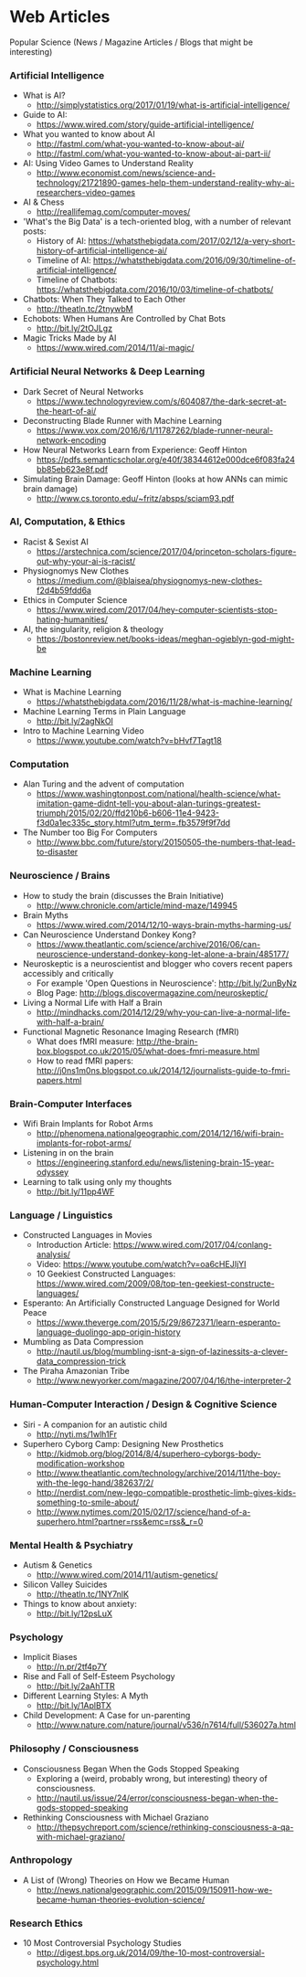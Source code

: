 # Web Articles

Popular Science (News / Magazine Articles / Blogs that might be interesting)

### Artificial Intelligence

- What is AI?
	- http://simplystatistics.org/2017/01/19/what-is-artificial-intelligence/
- Guide to AI:
	- https://www.wired.com/story/guide-artificial-intelligence/
- What you wanted to know about AI
	- http://fastml.com/what-you-wanted-to-know-about-ai/
	- http://fastml.com/what-you-wanted-to-know-about-ai-part-ii/
- AI: Using Video Games to Understand Reality
	- http://www.economist.com/news/science-and-technology/21721890-games-help-them-understand-reality-why-ai-researchers-video-games
- AI & Chess
	- http://reallifemag.com/computer-moves/
- 'What's the Big Data' is a tech-oriented blog, with a number of relevant posts:
	- History of AI: https://whatsthebigdata.com/2017/02/12/a-very-short-history-of-artificial-intelligence-ai/
	- Timeline of AI: https://whatsthebigdata.com/2016/09/30/timeline-of-artificial-intelligence/
	- Timeline of Chatbots: https://whatsthebigdata.com/2016/10/03/timeline-of-chatbots/
- Chatbots: When They Talked to Each Other
	- http://theatln.tc/2tnywbM
- Echobots: When Humans Are Controlled by Chat Bots
	- http://bit.ly/2tOJLgz
- Magic Tricks Made by AI
	- https://www.wired.com/2014/11/ai-magic/

### Artificial Neural Networks & Deep Learning

- Dark Secret of Neural Networks
	- https://www.technologyreview.com/s/604087/the-dark-secret-at-the-heart-of-ai/
- Deconstructing Blade Runner with Machine Learning
	- https://www.vox.com/2016/6/1/11787262/blade-runner-neural-network-encoding
- How Neural Networks Learn from Experience: Geoff Hinton
	- https://pdfs.semanticscholar.org/e40f/38344612e000dce6f083fa24bb85eb623e8f.pdf
- Simulating Brain Damage: Geoff Hinton (looks at how ANNs can mimic brain damage)
	- http://www.cs.toronto.edu/~fritz/absps/sciam93.pdf

### AI, Computation, & Ethics

- Racist & Sexist AI
	- https://arstechnica.com/science/2017/04/princeton-scholars-figure-out-why-your-ai-is-racist/
- Physiognomys New Clothes
	- https://medium.com/@blaisea/physiognomys-new-clothes-f2d4b59fdd6a
- Ethics in Computer Science
	- https://www.wired.com/2017/04/hey-computer-scientists-stop-hating-humanities/
- AI, the singularity, religion & theology
	- https://bostonreview.net/books-ideas/meghan-ogieblyn-god-might-be

### Machine Learning

- What is Machine Learning
	- https://whatsthebigdata.com/2016/11/28/what-is-machine-learning/
- Machine Learning Terms in Plain Language
	- http://bit.ly/2agNkOl
- Intro to Machine Learning Video
	- https://www.youtube.com/watch?v=bHvf7Tagt18

### Computation

- Alan Turing and the advent of computation
	- https://www.washingtonpost.com/national/health-science/what-imitation-game-didnt-tell-you-about-alan-turings-greatest-triumph/2015/02/20/ffd210b6-b606-11e4-9423-f3d0a1ec335c_story.html?utm_term=.fb3579f9f7dd
- The Number too Big For Computers
	- http://www.bbc.com/future/story/20150505-the-numbers-that-lead-to-disaster

### Neuroscience / Brains

- How to study the brain (discusses the Brain Initiative)
	- http://www.chronicle.com/article/mind-maze/149945
- Brain Myths
	- https://www.wired.com/2014/12/10-ways-brain-myths-harming-us/
- Can Neuroscience Understand Donkey Kong?
	- https://www.theatlantic.com/science/archive/2016/06/can-neuroscience-understand-donkey-kong-let-alone-a-brain/485177/
- Neuroskeptic is a neuroscientist and blogger who covers recent papers accessibly and critically
	- For example 'Open Questions in Neuroscience': http://bit.ly/2unByNz
	- Blog Page: http://blogs.discovermagazine.com/neuroskeptic/
- Living a Normal Life with Half a Brain
	- http://mindhacks.com/2014/12/29/why-you-can-live-a-normal-life-with-half-a-brain/
- Functional Magnetic Resonance Imaging Research (fMRI)
	- What does fMRI measure: http://the-brain-box.blogspot.co.uk/2015/05/what-does-fmri-measure.html
	- How to read fMRI papers: http://j0ns1m0ns.blogspot.co.uk/2014/12/journalists-guide-to-fmri-papers.html

### Brain-Computer Interfaces

- Wifi Brain Implants for Robot Arms
	- http://phenomena.nationalgeographic.com/2014/12/16/wifi-brain-implants-for-robot-arms/
- Listening in on the brain
	- https://engineering.stanford.edu/news/listening-brain-15-year-odyssey
- Learning to talk using only my thoughts
	- http://bit.ly/11pp4WF

### Language / Linguistics

- Constructed Languages in Movies
	- Introduction Article: https://www.wired.com/2017/04/conlang-analysis/
	- Video: https://www.youtube.com/watch?v=oa6cHEJIjYI
	- 10 Geekiest Constructed Languages: https://www.wired.com/2009/08/top-ten-geekiest-constructe-languages/
- Esperanto: An Artificially Constructed Language Designed for World Peace
	- https://www.theverge.com/2015/5/29/8672371/learn-esperanto-language-duolingo-app-origin-history
- Mumbling as Data Compression
	- http://nautil.us/blog/mumbling-isnt-a-sign-of-lazinessits-a-clever-data_compression-trick
- The Piraha Amazonian Tribe
	- http://www.newyorker.com/magazine/2007/04/16/the-interpreter-2

### Human-Computer Interaction / Design & Cognitive Science

- Siri - A companion for an autistic child
	- http://nyti.ms/1wlh1Fr
- Superhero Cyborg Camp: Designing New Prosthetics
	- http://kidmob.org/blog/2014/8/4/superhero-cyborgs-body-modification-workshop
	- http://www.theatlantic.com/technology/archive/2014/11/the-boy-with-the-lego-hand/382637/2/
	- http://nerdist.com/new-lego-compatible-prosthetic-limb-gives-kids-something-to-smile-about/
	- http://www.nytimes.com/2015/02/17/science/hand-of-a-superhero.html?partner=rss&emc=rss&_r=0

### Mental Health & Psychiatry

- Autism & Genetics
	- http://www.wired.com/2014/11/autism-genetics/
- Silicon Valley Suicides
	- http://theatln.tc/1NY7nlK
- Things to know about anxiety:
	- http://bit.ly/12psLuX

### Psychology

- Implicit Biases
	- http://n.pr/2tf4p7Y
- Rise and Fall of Self-Esteem Psychology
	- http://bit.ly/2aAhTTR
- Different Learning Styles: A Myth
	- http://bit.ly/1AplBTX
- Child Development: A Case for un-parenting
	- http://www.nature.com/nature/journal/v536/n7614/full/536027a.html

### Philosophy / Consciousness

- Consciousness Began When the Gods Stopped Speaking
	- Exploring a (weird, probably wrong, but interesting) theory of consciousness.
	- http://nautil.us/issue/24/error/consciousness-began-when-the-gods-stopped-speaking
- Rethinking Consciousness with Michael Graziano
	- http://thepsychreport.com/science/rethinking-consciousness-a-qa-with-michael-graziano/

### Anthropology

- A List of (Wrong) Theories on How we Became Human
	- http://news.nationalgeographic.com/2015/09/150911-how-we-became-human-theories-evolution-science/

### Research Ethics

- 10 Most Controversial Psychology Studies
	- http://digest.bps.org.uk/2014/09/the-10-most-controversial-psychology.html


